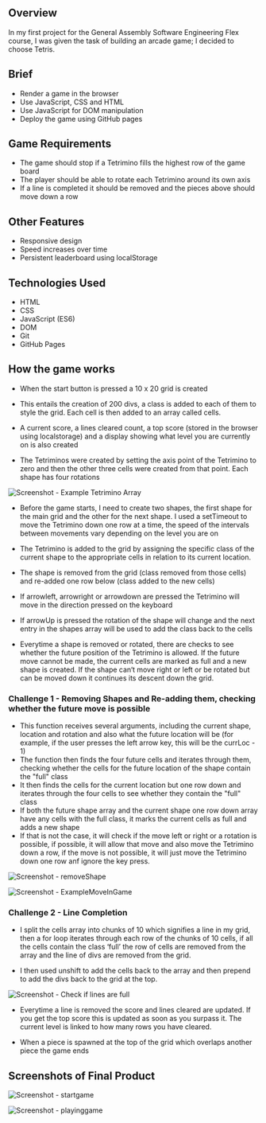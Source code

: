 
## Overview

In my first project for the General Assembly Software Engineering Flex course, I was given the task of building an arcade game; I decided to choose Tetris.

## Brief

- Render a game in the browser
- Use JavaScript, CSS and HTML
- Use JavaScript for DOM manipulation
- Deploy the game using GitHub pages

## Game Requirements

- The game should stop if a Tetrimino fills the highest row of the game board
- The player should be able to rotate each Tetrimino around its own axis
- If a line is completed it should be removed and the pieces above should move down a row

## Other Features

- Responsive design
- Speed increases over time
- Persistent leaderboard using localStorage

## Technologies Used

- HTML
- CSS
- JavaScript (ES6)
- DOM
- Git
- GitHub Pages

## How the game works

- When the start button is pressed a 10 x 20 grid is created

- This entails the creation of 200 divs, a class is added to each of them to style the grid. Each cell is then added to an array called cells.

- A current score, a lines cleared count, a top score (stored in the browser using localstorage) and a display showing what level you are currently on is also created

- The Tetriminos were created by setting the axis point of the Tetrimino to zero and then the other three cells were created from that point. Each shape has four rotations

![Screenshot - Example Tetrimino Array](https://github.com/dancfc84/Project_1/blob/master/screenshots/TetriminoExampleArray.png)


- Before the game starts, I need to create two shapes, the first shape for the main grid and the other for the next shape.
  I used a setTimeout to move the Tetrimino down one row at a time, the speed of the intervals between movements vary depending on the level you are on 

- The Tetrimino is added to the grid by assigning the specific class of the current shape to the appropriate cells in relation to its current location.

- The shape is removed from the grid (class removed from those cells) and re-added one row below (class added to the new cells)

- If arrowleft, arrowright or arrowdown are pressed the Tetrimino will move in the direction pressed on the keyboard

- If arrowUp is pressed the rotation of the shape will change and the next entry in the shapes array will be used to add the class back to the cells

- Everytime a shape is removed or rotated, there are checks to see whether the future position of the Tetrimino is allowed. If the future move cannot be made, the current cells are marked as full and a new shape is created. If the shape can‘t move right or left or be rotated but can be moved down it continues its descent down the grid.

### Challenge 1 - Removing Shapes and Re-adding them, checking whether the future move is possible

- This function receives several arguments, including the current shape, location and rotation and also what the future location will be (for example, if the user presses the    left arrow key, this will be the currLoc - 1)
- The function then finds the four future cells and iterates through them, checking whether the cells for the future location of the shape contain the "full" class
- It then finds the cells for the current location but one row down and iterates through the four cells to see whether they contain the "full" class
- If both the future shape array and the current shape one row down array have any cells with the full class, it marks the current cells as full and adds a new shape
- If that is not the case,  it will check if the move left or right or a rotation is possible, if possible,  it will allow that move and also move the Tetrimino down a row, if the move is not possible, it will just move the Tetrimino down one row anf ignore the key press.


![Screenshot - removeShape](https://github.com/dancfc84/Project_1/blob/master/screenshots/removeShapeGrid.png)

![Screenshot - ExampleMoveInGame](https://github.com/dancfc84/Project_1/blob/master/screenshots/ExampleMoveTetris.png)


### Challenge 2 - Line Completion

- I split the cells array into chunks of 10 which signifies a line in my grid, then a for loop iterates through each row of the chunks of 10 cells, if all the cells contain the class ‘full’ the row of cells are removed from the array and the line of divs are removed from the grid.

- I then used unshift to add the cells back to the array and then prepend to add the divs back to the grid at the top.
 
![Screenshot - Check if lines are full](https://github.com/dancfc84/Project_1/blob/master/screenshots/CheckLines.png)

- Everytime a line is removed the score and lines cleared are updated. If you get the top score this is updated as soon as you surpass it. The current level is linked to how many rows you have cleared.

- When a piece is spawned at the top of the grid which overlaps another piece the game ends


## Screenshots of Final Product

![Screenshot - startgame](https://github.com/dancfc84/Project_1/blob/master/screenshots/TetrisStart.png)

![Screenshot - playinggame](https://github.com/dancfc84/Project_1/blob/master/screenshots/TetrisPlaying.png)
